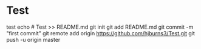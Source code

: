 # Test
test
echo # Test >> README.md
git init
git add README.md
git commit -m "first commit"
git remote add origin https://github.com/hjburns3/Test.git
git push -u origin master
